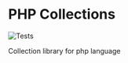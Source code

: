 # PHP Collections

![Tests](https://github.com/worksolutions/php-collections/workflows/Unit%20tests/badge.svg?branch=master)

Collection library for php language
